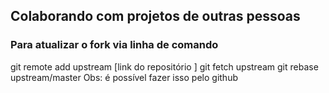 ## Colaborando com projetos de outras pessoas

### Para atualizar o fork via linha de comando
git remote add upstream [link do repositório ]
git fetch upstream
git rebase upstream/master
Obs: é possível fazer isso pelo github